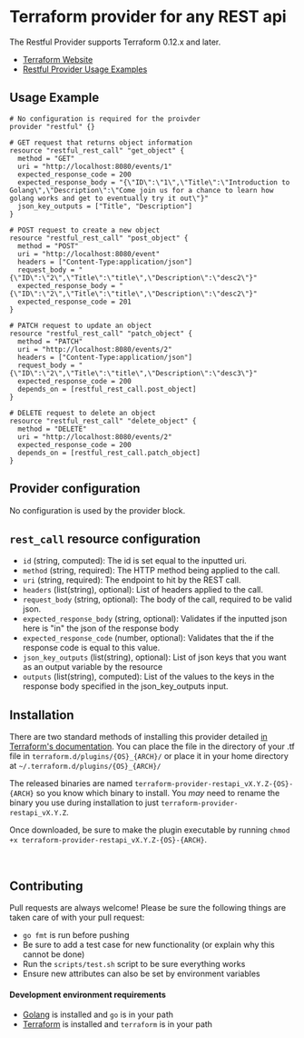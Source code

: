 # Terraform provider for any REST api

The Restful Provider supports Terraform 0.12.x and later.

* [Terraform Website](https://www.terraform.io)
* [Restful Provider Usage Examples](https://github.com/Koharix/terraform-provider-restful/tree/master/examples)

## Usage Example
```
# No configuration is required for the proivder
provider "restful" {}

# GET request that returns object information
resource "restful_rest_call" "get_object" {
  method = "GET"
  uri = "http://localhost:8080/events/1"
  expected_response_code = 200
  expected_response_body = "{\"ID\":\"1\",\"Title\":\"Introduction to Golang\",\"Description\":\"Come join us for a chance to learn how golang works and get to eventually try it out\"}"
  json_key_outputs = ["Title", "Description"]
}

# POST request to create a new object
resource "restful_rest_call" "post_object" {
  method = "POST"
  uri = "http://localhost:8080/event"
  headers = ["Content-Type:application/json"]
  request_body = "{\"ID\":\"2\",\"Title\":\"title\",\"Description\":\"desc2\"}"
  expected_response_body = "{\"ID\":\"2\",\"Title\":\"title\",\"Description\":\"desc2\"}"
  expected_response_code = 201
}

# PATCH request to update an object
resource "restful_rest_call" "patch_object" {
  method = "PATCH"
  uri = "http://localhost:8080/events/2"
  headers = ["Content-Type:application/json"]
  request_body = "{\"ID\":\"2\",\"Title\":\"title\",\"Description\":\"desc3\"}"
  expected_response_code = 200
  depends_on = [restful_rest_call.post_object]
}

# DELETE request to delete an object
resource "restful_rest_call" "delete_object" {
  method = "DELETE"
  uri = "http://localhost:8080/events/2"
  expected_response_code = 200
  depends_on = [restful_rest_call.patch_object]
}
```

## Provider configuration
No configuration is used by the provider block.

## `rest_call` resource configuration
- `id` (string, computed): The id is set equal to the inputted uri.
- `method` (string, required): The HTTP method being applied to the call.
- `uri` (string, required): The endpoint to hit by the REST call.
- `headers` (list(string), optional): List of headers applied to the call.
- `request_body` (string, optional): The body of the call, required to be valid json.
- `expected_response_body` (string, optional): Validates if the inputted json here is "in" the json of the response body
- `expected_response_code` (number, optional): Validates that the if the response code is equal to this value.
- `json_key_outputs` (list(string), optional): List of json keys that you want as an output variable by the resource
- `outputs` (list(string),  computed): List of the values to the keys in the response body specified in the json_key_outputs input.

## Installation
There are two standard methods of installing this provider detailed [in Terraform's documentation](https://www.terraform.io/docs/configuration/providers.html#third-party-plugins). You can place the file in the directory of your .tf file in `terraform.d/plugins/{OS}_{ARCH}/` or place it in your home directory at `~/.terraform.d/plugins/{OS}_{ARCH}/`

The released binaries are named `terraform-provider-restapi_vX.Y.Z-{OS}-{ARCH}` so you know which binary to install. You *may* need to rename the binary you use during installation to just `terraform-provider-restapi_vX.Y.Z`.

Once downloaded, be sure to make the plugin executable by running `chmod +x terraform-provider-restapi_vX.Y.Z-{OS}-{ARCH}`.

&nbsp;

## Contributing
Pull requests are always welcome! Please be sure the following things are taken care of with your pull request:
* `go fmt` is run before pushing
* Be sure to add a test case for new functionality (or explain why this cannot be done)
* Run the `scripts/test.sh` script to be sure everything works
* Ensure new attributes can also be set by environment variables

#### Development environment requirements
* [Golang](https://golang.org/dl/) is installed and `go` is in your path
* [Terraform](https://www.terraform.io/downloads.html) is installed and `terraform` is in your path 